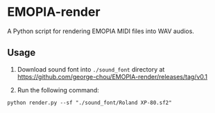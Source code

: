 # EMOPIA-render
A Python script for rendering EMOPIA MIDI files into WAV audios.

## Usage

1. Download sound font into `./sound_font` directory at <https://github.com/george-chou/EMOPIA-render/releases/tag/v0.1>

2. Run the following command:
```
python render.py --sf "./sound_font/Roland XP-80.sf2"
```